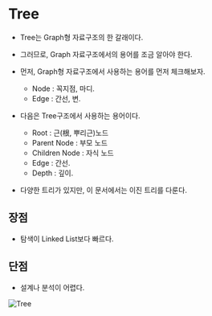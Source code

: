 # Tree
- Tree는 Graph형 자료구조의 한 갈래이다.
- 그러므로, Graph 자료구조에서의 용어를 조금 알아야 한다.
- 먼저, Graph형 자료구조에서 사용하는 용어를 먼저 체크해보자.
  - Node : 꼭지점, 마디.
  - Edge : 간선, 변.

- 다음은 Tree구조에서 사용하는 용어이다.
  - Root : 근(根, 뿌리근)노드
  - Parent Node : 부모 노드
  - Children Node : 자식 노드
  - Edge : 간선.
  - Depth : 깊이.

- 다양한 트리가 있지만, 이 문서에서는 이진 트리를 다룬다.

## 장점
- 탐색이 Linked List보다 빠르다.

## 단점
- 설계나 분석이 어렵다.

![Tree](https://upload.wikimedia.org/wikipedia/commons/thumb/f/f7/Binary_tree.svg/220px-Binary_tree.svg.png)
